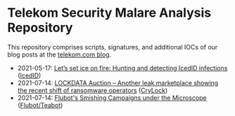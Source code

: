 # Telekom Security Malare Analysis Repository

This repository comprises scripts, signatures, and additional IOCs of our blog posts at the [telekom.com blog](https://www.telekom.com/en/blog).

- 2021-05-17: [Let’s set ice on fire: Hunting and detecting IcedID infections](https://www.telekom.com/en/blog/group/article/let-s-set-ice-on-fire-hunting-and-detecting-icedid-infections-627240) ([IcedID](https://github.com/telekom-security/malware_analysis/tree/main/icedid))
- 2021-07-14: [LOCKDATA Auction – Another leak marketplace showing the recent shift of ransomware operators](https://www.telekom.com/en/blog/group/article/lockdata-auction-631300) ([CryLock](https://github.com/telekom-security/malware_analysis/tree/main/crylock))
- 2021-07-14: [Flubot's Smishing Campaigns under the Microscope](https://www.telekom.com/en/blog/) ([Flubot/Teabot](https://github.com/telekom-security/malware_analysis/tree/main/flubot))
